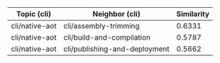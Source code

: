 | Topic (cli) | Neighbor (cli) | Similarity |
|-------------|-------------------|------------|
| cli/native-aot | cli/assembly-trimming | 0.6331 |
| cli/native-aot | cli/build-and-compilation | 0.5787 |
| cli/native-aot | cli/publishing-and-deployment | 0.5662 |
